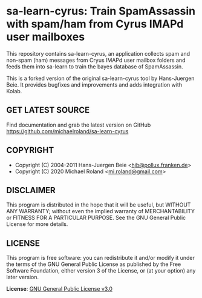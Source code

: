 # sa-learn-cyrus: Train SpamAssassin with spam/ham from Cyrus IMAPd user mailboxes

This repository contains sa-learn-cyrus, an application collects spam and non-spam (ham)
messages from Cryus IMAPd user mailbox folders and feeds them into sa-learn to train the
bayes database of SpamAssassin.

This is a forked version of the original sa-learn-cyrus tool by Hans-Juergen Beie. It
provides bugfixes and improvements and adds integration with Kolab.


## GET LATEST SOURCE

Find documentation and grab the latest version on GitHub
<https://github.com/michaelroland/sa-learn-cyrus>


## COPYRIGHT

- Copyright (C) 2004-2011 Hans-Juergen Beie <<hjb@pollux.franken.de>>
- Copyright (C) 2020 Michael Roland <<mi.roland@gmail.com>>


## DISCLAIMER

This program is distributed in the hope that it will be useful,
but WITHOUT ANY WARRANTY; without even the implied warranty of
MERCHANTABILITY or FITNESS FOR A PARTICULAR PURPOSE.  See the
GNU General Public License for more details.


## LICENSE

This program is free software: you can redistribute it and/or modify
it under the terms of the GNU General Public License as published by
the Free Software Foundation, either version 3 of the License, or
(at your option) any later version.

**License**: [GNU General Public License v3.0](https://www.gnu.org/licenses/gpl-3.0.txt)

